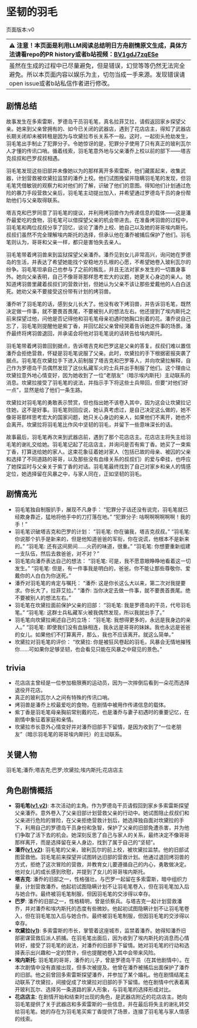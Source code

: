 # 坚韧的羽毛
页面版本:v0
 

| :warning: 注意！本页面是利用LLM阅读总结明日方舟剧情原文生成，具体方法请看repo的PR history或者b站视频：[BV1gdJ7zqESe](https://www.bilibili.com/video/BV1gdJ7zqESe/)         |
|:----------------------------|
| 虽然在生成的过程中已尽量避免，但是错误，幻觉等等仍然无法完全避免。所以本页面内容以娱乐为主，切勿当成一手来源。发现错误请open issue或者b站私信作者进行修改。|



## 剧情总结
故事发生在多索雷斯，罗德岛干员羽毛笔，真名拉菲艾拉，请假返回家乡探望父亲。她来到父亲曾拥有的、如今已关闭的武器店，遇到了花店店主，得知了武器店长期关闭却未被转租是因为与坎黛拉市长关系不一般。这时，一起街头抢劫发生，羽毛笔出手制止了犯罪分子。令她惊讶的是，犯罪分子使用了只有真正的玻利瓦尔人才懂的传讯口哨。循着线索，羽毛笔意外地与父亲潘乔上校以前的部下——塔吉克叔叔和巴罗叔叔相遇。

羽毛笔发现这些旧部并未像她以为的那样离开多索雷斯，他们藏匿起来，收集武器，计划营救被坎黛拉监禁的潘乔上校。他们试图挽留并隐瞒羽毛笔的发现，但羽毛笔凭借敏锐的观察力和对他们的了解，识破了他们的意图。得知他们计划通过危险的暴力手段营救父亲后，羽毛笔主动提出加入，并希望通过罗德岛干员的身份帮助他们与父亲取得联系。

塔吉克和巴罗同意了羽毛笔的提议，并利用烤羽兽作为传递信息的载体——这是潘乔最爱吃的食物，羽毛笔可以借探望父亲的机会带进去。在准备烤羽兽的过程中，羽毛笔和两位叔叔分享了回忆，谈论了潘乔上校、她自己以及她的哥哥埃内斯托。叔叔们虽然不完全理解埃内斯托的选择，但承认他在潘乔被捕后保护了他们。羽毛笔则认为，哥哥和父亲一样，都只是害怕失去亲人。

羽毛笔带着烤羽兽来到监狱探望父亲潘乔。潘乔见到女儿非常高兴，询问她在罗德岛的生活，并表达了希望她能找个安稳地方扎根的心愿，不希望她卷入玻利瓦尔的纷争。羽毛笔坦承自己也参与了之前的叛乱，并且无法对家乡发生的一切置身事外。她向父亲表明，自己不像哥哥那样思考宏大的议题，她更关心身边的亲人。她知道烤羽兽里藏着叔叔们的营救计划，但她认为父亲不该让那些爱戴他的人白白送死。她劝父亲不要接受这份带有计划的烤羽兽。

潘乔听了羽毛笔的话，感到女儿长大了。他没有收下烤羽兽，并告诉羽毛笔，既然决定做一件事，就不要畏首畏尾，不要被别人的想法左右。他还提到了埃内斯托之前来探望过他，问他是否记得他和羽毛笔母亲初遇时她胸口别着的花。潘乔说自己忘了，羽毛笔则提醒他是紫丁香，并回忆起父亲曾经哭着告诉她这件事的场景。潘乔最终将烤羽兽退回，并承诺会将他对羽毛笔说的话转告给埃内斯托。

羽毛笔带着烤羽兽回到据点，告诉塔吉克和巴罗这是父亲的答复。叔叔们难以置信潘乔会拒绝营救，怀疑是羽毛笔说服了父亲。此时，坎黛拉的手下根据密报突袭了据点。羽毛笔在坎黛拉手下进入前制服了塔吉克和巴罗等人，并向坎黛拉解释，自己作为罗德岛干员偶然发现了这伙私藏军火的士兵并出手制服了他们。这个理由让坎黛拉意外地心情变好，因为她收到了一位“老朋友”（暗示埃内斯托）主动联系的消息。坎黛拉接受了羽毛笔的说法，并指示手下将这些士兵带回，但要“对他们好一点”，显然是给了他们一条生路。

坎黛拉对羽毛笔的勇敢表示赞赏，但也指出她不该卷入其中，因为这会让坎黛拉记住她，这不是好事。羽毛笔则回应说，她认真考虑过，是自己决定这么做的，她不像哥哥那样思考宏大的国家问题，她只关心身边的亲人，如果他们不离开，她也不会离开。坎黛拉将羽毛笔比作风中坚韧的羽毛，并留下一些意味深长的话。

故事最后，羽毛笔再次来到武器店前，遇到了那个花店店主。花店店主将失主给羽毛笔的谢礼交给她。羽毛笔记起了花店店主，并询问是否有紫丁香。她买了一束紫丁香，打算送给她的家人。这束花象征着她对家人（包括已故的母亲、被囚的父亲和选择了不同道路的哥哥，以及那些没有血缘关系的叔叔们）的爱与牵挂，也呼应了她探监时与父亲关于紫丁香的对话。羽毛笔最终找到了自己对家乡和亲人的情感定位，她选择留在风暴之中，与家人同在，正如坚韧的羽毛。
## 剧情高光
- 羽毛笔独自制服扒手，展现不凡身手：
“犯罪分子话还没有说完，羽毛笔就已经欺身靠近，猛地将他手中的刀打落在地。”
“犯罪分子: 咕啊啊啊啊啊啊！我的手！”
- 羽毛笔识破塔吉克和巴罗的计划：
“羽毛笔: 你在骗我，塔吉克叔叔。”
“羽毛笔: 你说那个扒手是新来的，但是他知道爸爸的军衔，你在说谎，他根本不是新来的。”
“羽毛笔: 还有这间房间......火药的味道，很重。”
“羽毛笔: 你想要重新组建一支队伍，然后去救爸爸，对不对？”
- 羽毛笔向潘乔表达自己的想法：
“羽毛笔: 可是，我不愿意眼睁睁地看着这一切发生。”
“羽毛笔: 但是，有一件事我是明白的，爸爸。你不能让那些尊敬你、爱戴你的人白白为你送死。”
- 潘乔对羽毛笔的肯定与嘱托：
“潘乔: 这是你长这么大以来，第二次对我提要求。你长大了，拉菲艾拉。”
“潘乔: 当你决定去做一件事，就不要畏首畏尾。绝不要被别人的想法左右。”
- 羽毛笔在坎黛拉面前保护父亲的旧部：
“羽毛笔: 我是罗德岛的干员，代号羽毛笔。”
“羽毛笔: 这群士兵私藏军火被我偶然发现，所以我就出手了。”
- 羽毛笔向坎黛拉阐述自己的立场：
“羽毛笔: 我想得更多的，永远是我身边的亲人。”
“羽毛笔: 即使我们没有血脉相连，我永远是哥哥的妹妹。我也永远是爸爸的女儿。如果他们不打算离开，那么，我也不应该离开。就这么简单。”
- 坎黛拉对羽毛笔的评价：
“坎黛拉: 你是被狂风卷起的羽毛，风暴会无情地摧残你......可如果你足够坚韧，也会看见只能在风暴之中窥见的景色。”
## trivia
- 花店店主曾经是一位参加极限赛的运动员，因为一次摔倒后看到一朵花而选择退役开花店。
- 真正的玻利瓦尔人之间有特殊的传讯口哨。
- 烤羽兽是潘乔上校最爱吃的食物，在剧情中被用作传递信息的载体。
- 紫丁香是羽毛笔母亲胸前常别戴的花，也是潘乔与妻子初遇时的重要记忆，在剧情中象征着家庭和亲情。
- 坎黛拉市长意外心情变好并对潘乔旧部手下留情，是因为收到了“一位老朋友”（暗示羽毛笔的哥哥埃内斯托）的主动联系。
## 关键人物
羽毛笔;潘乔;塔吉克;巴罗;坎黛拉;埃内斯托;花店店主
## 角色剧情概括
-   **羽毛笔([v1](../chars/char_421_crow.md),[v2](../char_v3/char_421_crow.md))**: 本次活动的主角。作为罗德岛干员请假回到家乡多索雷斯探望父亲潘乔。意外卷入了父亲旧部计划营救父亲的行动中。她试图阻止叔叔们和父亲进行危险的冒险，在父亲拒绝营救计划后，她选择独自面对坎黛拉的手下，利用自己的罗德岛干员身份和急智，保护了父亲的旧部免遭杀害，并为他们争取了活下去的机会。她深刻反思了自己与家人的关系，最终决定不像哥哥那样离开，而是选择留在亲人身边，找到了属于自己的“坚韧”。
-   **潘乔([v1](../chars/extended_char_pan_qiao.md),[v2](../char_v3/extended_char_pan_qiao.md))**: 羽毛笔的父亲，玻利瓦尔的前上校，被坎黛拉监禁。他的旧部试图营救他。羽毛笔前来探望并试图转达旧部的营救计划。他通过退回烤羽兽的方式，拒绝了这次冒险的营救，并教育女儿要遵循自己的内心，勇敢做决定。他对女儿的成长感到欣慰，并提到了女儿的哥哥埃内斯托。
-   **塔吉克**: 潘乔的旧部之一，性格强壮。与巴罗一起留在多索雷斯，暗中组织力量，计划营救潘乔。他起初试图隐瞒计划不让羽毛笔卷入，但在羽毛笔加入后与她合作。最终被羽毛笔制服，但因羽毛笔的交涉得以幸存。
-   **巴罗**: 潘乔的旧部之一，性格精明，曾是侦察兵。与塔吉克一起计划营救潘乔，并对潘乔和埃内斯托的态度有些微妙。他起初试图隐瞒计划不让羽毛笔卷入，但在羽毛笔加入后与她合作。最终被羽毛笔制服，但因羽毛笔的交涉得以幸存。
-   **坎黛拉([v1](../chars/extended_char_kan_dai_la.md))**: 多索雷斯的市长，掌管着这座城市，监禁着潘乔。她得知潘乔旧部密谋营救后派人抓捕。在羽毛笔出面后，因为收到了埃内斯托的消息而心情转好，接受了羽毛笔的说法，对潘乔的旧部手下留情。她对羽毛笔的行动和选择表示出兴趣和一定的赞许，但也提醒她卷入其中会带来风险。
-   **埃内斯托**: 羽毛笔的哥哥，潘乔的儿子，曾是罗德岛干员（在其他剧情中）。在本次剧情中没有直接出现，但多次被提及。他曾在潘乔被捕后出面保护了潘乔的旧部。他之前曾回多索雷斯探望潘乔，并参加了某个婚礼。他在剧情结尾主动联系了坎黛拉，间接促成了坎黛拉对旧部的手下留情。他在剧情中代表着离开玻利瓦尔、选择另一条道路的家人形象，与羽毛笔的选择形成对比。
-   **花店店主**: 在剧情开始和结束时出现的角色，是武器店附近的花店店主。她向羽毛笔提供了关于武器店和多索雷斯的一些信息，并在最后将失主的谢礼转交给羽毛笔。她的存在为羽毛笔买紫丁香提供了场景，连接了羽毛笔与家人情感的线索。